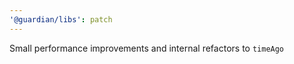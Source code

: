 ```yaml
---
'@guardian/libs': patch
---
```


Small performance improvements and internal refactors to `timeAgo`

